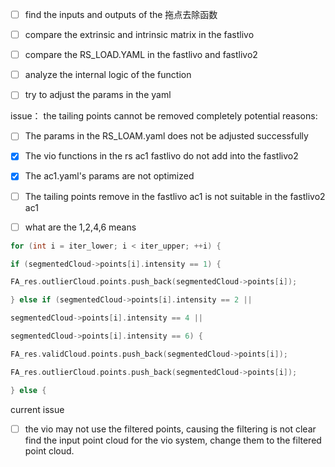 - [ ] find the inputs and outputs of the 拖点去除函数
- [ ] compare the extrinsic and intrinsic matrix in the fastlivo 
- [ ] compare the RS_LOAD.YAML in the fastlivo and fastlivo2
- [ ]  analyze the internal logic of the function
- [ ] try to adjust the params in the yaml


issue： the tailing points cannot be removed completely
potential reasons:
- [ ] The params in the RS_LOAM.yaml does not be adjusted successfully
- [x] The vio functions in the rs ac1 fastlivo do not add into the fastlivo2
- [x] The ac1.yaml's params are not optimized
- [ ] The tailing points remove in the fastlivo ac1 is not suitable in the fastlivo2 ac1

- [ ] what are the 1,2,4,6 means
```cpp
for (int i = iter_lower; i < iter_upper; ++i) {

if (segmentedCloud->points[i].intensity == 1) {

FA_res.outlierCloud.points.push_back(segmentedCloud->points[i]);

} else if (segmentedCloud->points[i].intensity == 2 ||

segmentedCloud->points[i].intensity == 4 ||

segmentedCloud->points[i].intensity == 6) {

FA_res.validCloud.points.push_back(segmentedCloud->points[i]);

FA_res.outlierCloud.points.push_back(segmentedCloud->points[i]);

} else {
```


current issue
- [ ] the vio may not use the filtered points, causing the filtering is not clear
find the input point cloud for the vio system, change them to the filtered point cloud.